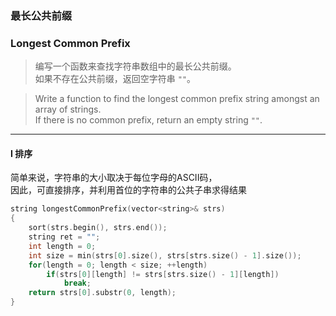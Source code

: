 ### 最长公共前缀
### Longest Common Prefix

> 编写一个函数来查找字符串数组中的最长公共前缀。  
> 如果不存在公共前缀，返回空字符串 `""`。

> Write a function to find the longest common prefix string amongst an array of strings.  
> If there is no common prefix, return an empty string `""`.  

----------

#### I 排序

简单来说，字符串的大小取决于每位字母的ASCII码，  
因此，可直接排序，并利用首位的字符串的公共子串求得结果

```cpp
string longestCommonPrefix(vector<string>& strs) 
{
    sort(strs.begin(), strs.end());
    string ret = "";
    int length = 0;
    int size = min(strs[0].size(), strs[strs.size() - 1].size());
    for(length = 0; length < size; ++length)
        if(strs[0][length] != strs[strs.size() - 1][length])
            break;
    return strs[0].substr(0, length);
}
```
